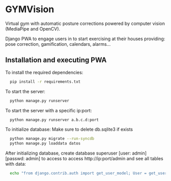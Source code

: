 # GYMVision

Virtual gym with automatic posture corrections powered by computer vision (MediaPipe and OpenCV).

Django PWA to engage users in to start exercising at their houses providing: pose correction, gamification, calendars, alarms...

## Installation and executing PWA

To install the required dependencies:
```bash
  pip install -r requirements.txt 
```
To start the server: 

```bash
  python manage.py runserver
```

To start the server with a specific ip:port:
```bash
  python manage.py runserver a.b.c.d:port
```

To initialize database: 
Make sure to delete db.sqlite3 if exists
 
```bash
  python manage.py migrate --run-syncdb
  python manage.py loaddata datos
```

After initializing database, create database superuser [user: admin] [passwd: admin] to access to access http://ip:port/admin and see all tables with data:
```bash 
  echo "from django.contrib.auth import get_user_model; User = get_user_model(); User.objects.create_superuser('admin', 'admin@gmail.com', 'admin')" | python manage.py shell
```